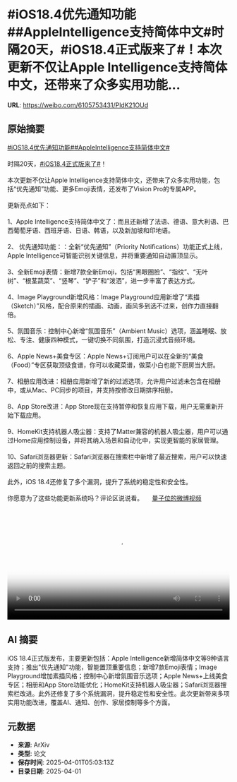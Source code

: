 # #iOS18.4优先通知功能##AppleIntelligence支持简体中文#时隔20天，#iOS18.4正式版来了#！本次更新不仅让Apple Intelligence支持简体中文，还带来了众多实用功能...

**URL**: https://weibo.com/6105753431/PldK21OUd

## 原始摘要

<a href="https://m.weibo.cn/search?containerid=231522type%3D1%26t%3D10%26q%3D%23iOS18.4%E4%BC%98%E5%85%88%E9%80%9A%E7%9F%A5%E5%8A%9F%E8%83%BD%23&amp;extparam=%23iOS18.4%E4%BC%98%E5%85%88%E9%80%9A%E7%9F%A5%E5%8A%9F%E8%83%BD%23" data-hide=""><span class="surl-text">#iOS18.4优先通知功能#</span></a><a href="https://m.weibo.cn/search?containerid=231522type%3D1%26t%3D10%26q%3D%23AppleIntelligence%E6%94%AF%E6%8C%81%E7%AE%80%E4%BD%93%E4%B8%AD%E6%96%87%23&amp;extparam=%23AppleIntelligence%E6%94%AF%E6%8C%81%E7%AE%80%E4%BD%93%E4%B8%AD%E6%96%87%23" data-hide=""><span class="surl-text">#AppleIntelligence支持简体中文#</span></a><br><br>时隔20天，<a href="https://m.weibo.cn/search?containerid=231522type%3D1%26t%3D10%26q%3D%23iOS18.4%E6%AD%A3%E5%BC%8F%E7%89%88%E6%9D%A5%E4%BA%86%23&amp;extparam=%23iOS18.4%E6%AD%A3%E5%BC%8F%E7%89%88%E6%9D%A5%E4%BA%86%23" data-hide=""><span class="surl-text">#iOS18.4正式版来了#</span></a>！<br><br>本次更新不仅让Apple Intelligence支持简体中文，还带来了众多实用功能，包括“优先通知”功能、更多Emoji表情，还发布了Vision Pro的专属APP。<br><br>更新亮点如下：<br><br>1、Apple Intelligence支持简体中文了：而且还新增了法语、德语、意大利语、巴西葡萄牙语、西班牙语、日语、韩语，以及新加坡和印地语。<br><br>2、 优先通知功能：：全新“优先通知”（Priority Notifications）功能正式上线，Apple Intelligence可智能识别关键信息，并将重要通知自动置顶显示。<br><br>3、全新Emoji表情：新增7款全新Emoji，包括“黑眼圈脸”、“指纹”、“无叶树”、“根茎蔬菜”、“竖琴”、“铲子”和“泼洒”，进一步丰富了表达方式。<br><br>4、Image Playground新增风格：Image Playground应用新增了“素描（Sketch）”风格，配合原来的插画、动画，画风多到选不过来，创作力直接翻倍。<br><br>5、氛围音乐：控制中心新增“氛围音乐”（Ambient Music）选项，涵盖睡眠、放松、专注、健康四种模式，一键切换不同氛围，打造沉浸式音频环境。<br><br>6、Apple News+美食专区：Apple News+订阅用户可以在全新的“美食（Food）”专区获取顶级食谱，你可以收藏菜谱，做菜小白也能下厨房当大厨。<br><br>7、相册应用改进：相册应用新增了新的过滤选项，允许用户过滤未包含在相册中，或从Mac、PC同步的项目，并支持按修改日期排序相册。<br><br>8、App Store改进：App Store现在支持暂停和恢复应用下载，用户无需重新开始下载应用。<br><br>9、HomeKit支持机器人吸尘器：支持了Matter兼容的机器人吸尘器，用户可以通过Home应用控制设备，并将其纳入场景和自动化中，实现更智能的家居管理。<br><br>10、Safari浏览器更新：Safari浏览器在搜索栏中新增了最近搜索，用户可以快速返回之前的搜索主题。<br><br>此外，iOS 18.4还修复了多个漏洞，提升了系统的稳定性和安全性。<br><br>你愿意为了这些功能更新系统吗？评论区说说看。 <a href="https://video.weibo.com/show?fid=1034:5150576577806398" data-hide=""><span class="url-icon"><img style="width: 1rem;height: 1rem" src="https://h5.sinaimg.cn/upload/2015/09/25/3/timeline_card_small_video_default.png" referrerpolicy="no-referrer"></span><span class="surl-text">量子位的微博视频</span></a><br clear="both"><div style="clear: both"></div><video controls="controls" poster="https://tvax4.sinaimg.cn/orj480/006Fd7o3ly1i014ou8xplj30zk0k00ss.jpg" style="width: 100%"><source src="https://f.video.weibocdn.com/o0/nT1eu0ynlx08n7V4wkzC01041201vr1K0E010.mp4?label=mp4_720p&amp;template=1280x720.25.0&amp;ori=0&amp;ps=1CwnkDw1GXwCQx&amp;Expires=1743487348&amp;ssig=J%2F2zQkp%2B%2Bp&amp;KID=unistore,video"><source src="https://f.video.weibocdn.com/o0/mA4ck5ullx08n7V3AEKc01041200MktB0E010.mp4?label=mp4_hd&amp;template=852x480.25.0&amp;ori=0&amp;ps=1CwnkDw1GXwCQx&amp;Expires=1743487348&amp;ssig=rVtkoIuiEn&amp;KID=unistore,video"><source src="https://f.video.weibocdn.com/o0/PIR34cYRlx08n7V3rzKw01041200vSko0E010.mp4?label=mp4_ld&amp;template=640x360.25.0&amp;ori=0&amp;ps=1CwnkDw1GXwCQx&amp;Expires=1743487348&amp;ssig=jWGjg2L%2F2V&amp;KID=unistore,video"><p>视频无法显示，请前往<a href="https://video.weibo.com/show?fid=1034%3A5150576577806398" target="_blank" rel="noopener noreferrer">微博视频</a>观看。</p></video>

## AI 摘要

iOS 18.4正式版发布，主要更新包括：Apple Intelligence新增简体中文等9种语言支持；推出"优先通知"功能，智能置顶重要信息；新增7款Emoji表情；Image Playground增加素描风格；控制中心新增氛围音乐选项；Apple News+上线美食专区；相册和App Store功能优化；HomeKit支持机器人吸尘器；Safari浏览器搜索栏改进。此外还修复了多个系统漏洞，提升稳定性和安全性。此次更新带来多项实用功能改进，覆盖AI、通知、创作、家居控制等多个方面。

## 元数据

- **来源**: ArXiv
- **类型**: 论文
- **保存时间**: 2025-04-01T05:03:13Z
- **目录日期**: 2025-04-01
